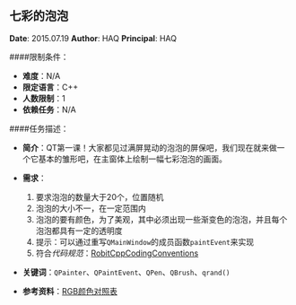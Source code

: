 七彩的泡泡
------------

**Date**: 2015.07.19 
**Author**: HAQ 
**Principal**: HAQ

####限制条件：

 - **难度**：N/A
 - **限定语言**：C++ 
 - **人数限制**：1
 - **依赖任务**：N/A

####任务描述：

 - **简介**：QT第一课！大家都见过满屏晃动的泡泡的屏保吧，我们现在就来做一个它基本的雏形吧，在主窗体上绘制一幅七彩泡泡的画面。
 
 - **需求**：
	1. 要求泡泡的数量大于20个，位置随机
	2. 泡泡的大小不一，在一定范围内
	3. 泡泡的要有颜色，为了美观，其中必须出现一些渐变色的泡泡，并且每个泡泡都具有一定的透明度
	4. 提示：可以通过重写`QMainWindow`的成员函数`paintEvent`来实现
	5. 符合*代码规范*：[RobitCppCodingConventions](ref/RobitCppCodingConventions.md)

 - **关键词**：`QPainter`、`QPaintEvent`、`QPen`、`QBrush`、`qrand()`
 - **参考资料**：[RGB颜色对照表](http://tool.oschina.net/commons?type=3)

 